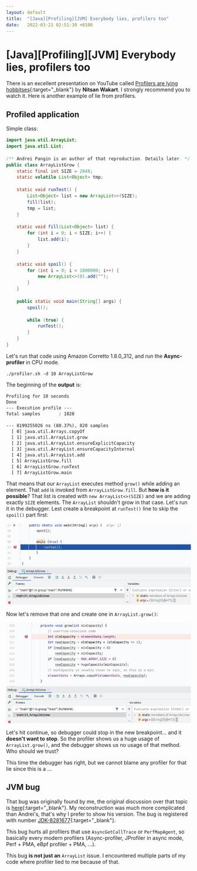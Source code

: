 ```yaml
---
layout: default
title:  "[Java][Profiling][JVM] Everybody lies, profilers too"
date:   2022-03-21 02:51:30 +0100
---
```


# [Java][Profiling][JVM] Everybody lies, profilers too

There is an excellent presentation on YouTube called [Profilers are lying hobbitses](https://www.youtube.com/watch?v=7IkHIqPeFjY){:target="_blank"}
by **Nitsan Wakart**. I strongly recommend you to watch it. Here is another example of lie from profilers.

## Profiled application

Simple class:

```java
import java.util.ArrayList;
import java.util.List;

/** Andrei Pangin is an author of that reproduction. Details later. */
public class ArrayListGrow {
    static final int SIZE = 2048;
    static volatile List<Object> tmp;

    static void runTest() {
        List<Object> list = new ArrayList<>(SIZE);
        fill(list);
        tmp = list;
    }

    static void fill(List<Object> list) {
        for (int i = 0; i < SIZE; i++) {
            list.add(i);
        }
    }

    static void spoil() {
        for (int i = 0; i < 1000000; i++) {
            new ArrayList<>(0).add("");
        }
    }

    public static void main(String[] args) {
        spoil();

        while (true) {
            runTest();
        }
    }
}
```

Let's run that code using Amazon Corretto 1.8.0_312, and run the **Async-profiler** in CPU mode.

```shell
./profiler.sh -d 10 ArrayListGrow
```

The beginning of the **output** is:

```
Profiling for 10 seconds
Done
--- Execution profile ---
Total samples       : 1020

--- 8199255026 ns (80.37%), 820 samples
  [ 0] java.util.Arrays.copyOf
  [ 1] java.util.ArrayList.grow
  [ 2] java.util.ArrayList.ensureExplicitCapacity
  [ 3] java.util.ArrayList.ensureCapacityInternal
  [ 4] java.util.ArrayList.add
  [ 5] ArrayListGrow.fill
  [ 6] ArrayListGrow.runTest
  [ 7] ArrayListGrow.main
```

That means that our ```ArrayList``` executes method ```grow()``` while adding an element. That ```add``` is invoked
from ```ArrayListGrow.fill```. But **how is it possible**? That list is created with ```new ArrayList<>(SIZE)``` and we are adding
exactly ```SIZE``` elements. The ```ArrayList``` shouldn't grow in that case. Let's run it in the debugger. Lest create
a breakpoint at ```runTest()``` line to skip the ```spoil()``` part first:

![alt text](/assets/everybody-lies/1.png "1")

Now let's remove that one and create one in ```ArrayList.grow()```:

![alt text](/assets/everybody-lies/2.png "2")

Let's hit continue, so debugger could stop in the new breakpoint... and it **doesn't want to stop**. So the profiler shows us a huge 
usage of ```ArrayList.grow()```, and the debugger shows us no usage of that method. Who should we trust?

This time the debugger has right, but we cannot blame any profiler for that lie since this is a ...

## JVM bug

That bug was originally found by me, the original discussion over that topic is
[here](https://github.com/jvm-profiling-tools/async-profiler/discussions/541){:target="_blank"}. My reconstruction was
much more complicated than Andrei's, that's why I prefer to show his version. The bug is registered with number
[JDK-8281677](https://bugs.openjdk.java.net/browse/JDK-8281677){:target="_blank"}.

This bug hurts all profilers that use ```AsyncGetCallTrace``` or ```PerfMapAgent```, so basically every modern profilers
(Async-profiler, JProfiler in async mode, Perf + PMA, eBpf profiler + PMA, ...).

This bug **is not just an** ```ArrayList``` issue. I encountered multiple parts of my code where profiler lied to me because of that.
